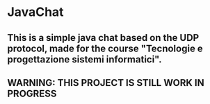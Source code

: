 # JavaChat
## This is a simple java chat based on the UDP protocol, made for the course "Tecnologie e progettazione sistemi informatici".
## WARNING: THIS PROJECT IS STILL WORK IN PROGRESS
